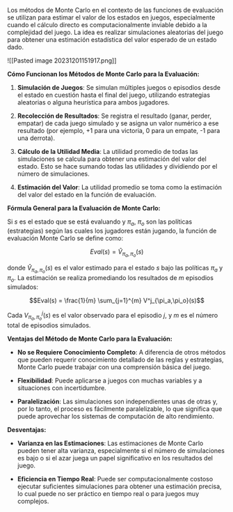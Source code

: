 Los métodos de Monte Carlo en el contexto de las funciones de evaluación se utilizan para estimar el valor de los estados en juegos, especialmente cuando el cálculo directo es computacionalmente inviable debido a la complejidad del juego. La idea es realizar simulaciones aleatorias del juego para obtener una estimación estadística del valor esperado de un estado dado.

![[Pasted image 20231201151917.png]]

**Cómo Funcionan los Métodos de Monte Carlo para la Evaluación:**

1. **Simulación de Juegos**: Se simulan múltiples juegos o episodios desde el estado en cuestión hasta el final del juego, utilizando estrategias aleatorias o alguna heurística para ambos jugadores.

2. **Recolección de Resultados**: Se registra el resultado (ganar, perder, empatar) de cada juego simulado y se asigna un valor numérico a ese resultado (por ejemplo, +1 para una victoria, 0 para un empate, -1 para una derrota).

3. **Cálculo de la Utilidad Media**: La utilidad promedio de todas las simulaciones se calcula para obtener una estimación del valor del estado. Esto se hace sumando todas las utilidades y dividiendo por el número de simulaciones.

4. **Estimación del Valor**: La utilidad promedio se toma como la estimación del valor del estado en la función de evaluación.

**Fórmula General para la Evaluación de Monte Carlo:**

Si $s$ es el estado que se está evaluando y $\pi_a$, $\pi_o$ son las políticas (estrategias) según las cuales los jugadores están jugando, la función de evaluación Monte Carlo se define como:

$$Eval(s) = \hat{V}_{\pi_a,\pi_o}(s)$$

donde $\hat{V}_{\pi_a,\pi_o}(s)$ es el valor estimado para el estado $s$ bajo las políticas $\pi_a$ y $\pi_o$. La estimación se realiza promediando los resultados de $m$ episodios simulados:

$$Eval(s) = \frac{1}{m} \sum_{j=1}^{m} V^j_{\pi_a,\pi_o}(s)$$

Cada $V^j_{\pi_a,\pi_o}(s)$ es el valor observado para el episodio $j$, y $m$ es el número total de episodios simulados.

**Ventajas del Método de Monte Carlo para la Evaluación:**

- **No se Requiere Conocimiento Completo**: A diferencia de otros métodos que pueden requerir conocimiento detallado de las reglas y estrategias, Monte Carlo puede trabajar con una comprensión básica del juego.

- **Flexibilidad**: Puede aplicarse a juegos con muchas variables y a situaciones con incertidumbre.

- **Paralelización**: Las simulaciones son independientes unas de otras y, por lo tanto, el proceso es fácilmente paralelizable, lo que significa que puede aprovechar los sistemas de computación de alto rendimiento.

**Desventajas:**

- **Varianza en las Estimaciones**: Las estimaciones de Monte Carlo pueden tener alta varianza, especialmente si el número de simulaciones es bajo o si el azar juega un papel significativo en los resultados del juego.

- **Eficiencia en Tiempo Real**: Puede ser computacionalmente costoso ejecutar suficientes simulaciones para obtener una estimación precisa, lo cual puede no ser práctico en tiempo real o para juegos muy complejos.

